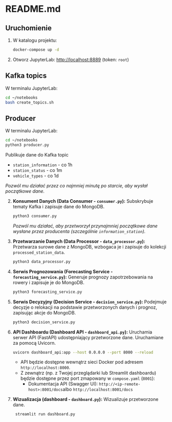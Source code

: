 # README.md

## Uruchomienie

1. W katalogu projektu:

   ```bash
   docker-compose up -d
   ```

2. Otworz JupyterLab: [http://localhost:8889](http://localhost:8889) (token: `root`)

## Kafka topics

W terminalu JupyterLab:

```bash
cd ~/notebooks
bash create_topics.sh 
```

## Producer

W terminalu JupyterLab:

```bash
cd ~/notebooks
python3 producer.py
```

Publikuje dane do Kafka topic

- `station_information` - co 1h
- `station_status` - co 1m
- `vehicle_types` - co 1d

 *Pozwól mu działać przez co najmniej minutę po starcie, aby wysłał początkowe dane.*

2.  **Konsument Danych (Data Consumer - `consumer.py`):**
    Subskrybuje tematy Kafka i zapisuje dane do MongoDB.
    ```bash
    python3 consumer.py
    ```
    *Pozwól mu działać, aby przetworzył przynajmniej początkowe dane wysłane przez producenta (szczególnie `information_station`).*

3.  **Przetwarzanie Danych (Data Processor - `data_processor.py`):**
    Przetwarza surowe dane z MongoDB, wzbogaca je i zapisuje do kolekcji `processed_station_data`.
    ```bash
    python3 data_processor.py
    ```

4.  **Serwis Prognozowania (Forecasting Service - `forecasting_service.py`):**
    Generuje prognozy zapotrzebowania na rowery i zapisuje je do MongoDB.
    ```bash
    python3 forecasting_service.py
    ```

5.  **Serwis Decyzyjny (Decision Service - `decision_service.py`):**
    Podejmuje decyzje o relokacji na podstawie przetworzonych danych i prognoz, zapisując akcje do MongoDB.
    ```bash
    python3 decision_service.py
    ```

6.  **API Dashboardu (Dashboard API - `dashboard_api.py`):**
    Uruchamia serwer API (FastAPI) udostępniający przetworzone dane. Uruchamiane za pomocą Uvicorn.
    ```bash
    uvicorn dashboard_api:app --host 0.0.0.0 --port 8000 --reload
    ```
    * API będzie dostępne wewnątrz sieci Docker pod adresem `http://localhost:8000`.
    * Z zewnątrz (np. z Twojej przeglądarki lub Streamlit dashboardu) będzie dostępne przez port zmapowany w `compose.yaml` (`8001`):
        * Dokumentacja API (Swagger UI): `http://<ip-remote-host>:8001/docs`albo `http://localhost:8001/docs`

     
7. **Wizualizacja (dashboard - `dashboard.py`):**
   Wizualizuje przetworzone dane.
   ```bash
    streamlit run dashboard.py
   ```
